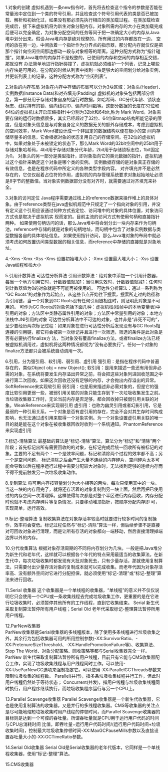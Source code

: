 1.对象的创建
    虚拟机遇到一条new指令时，首先将去检查这个指令的参数是否能在常量池中定位到一个类的符号引用，并且检查这个符号引用代表的类是否已被加载、解析和初始化过，如果没有那必须先执行相应的类加载过程。
    在类加载检查完成后，接下来虚拟机将为新生对象分配内存。对象所需内存的大小在类加载完成后便可以完全确定，为对象分配空间的任务等同于把一块确定大小的内存从Java堆中划分出来。假设Java堆内存是绝对规整的，所有用过的内存都放在一边，
空闲的放在另一边，中间放着一个指针作为分界点的指示器，那分配内存就仅仅是把那个指针向空闲空间那边挪动一段与对象相等的距离。这种分配方式称为“指针碰撞”。如果Java堆中的内存并不是规整的，已使用的内存和空闲的内存相互交错，那就没有
办法简单地进行指针碰撞了，虚拟机就必须维护一个列表，记录上哪些内存块是可用的，在分配的时候从列表中找到一块足够大的空间划分给对象实例，并更新列表上的记录，这种分配方式称为“空闲列表”。

2.对象的内存布局
    对象在内存中存储的布局可以分为3块区域：对象头(Header)、实例数据(Instance Data)和对齐填充(Padding)
    虚拟机的对象头包括两部分信息，第一部分用于存储对象自身的运行时数据，如哈希码、GC分代年龄、锁状态标志、线程持有的锁、偏向线程ID、偏向时间戳等。这部分数据的长度在32位和64位的虚拟机(未开启压缩指针)中分别为32bit和64bit,称为
Mark Word。对象需要存储的运行时数据很多，其实已经超过了32位、64位Bitmap结构所能记录的限度，但是对象头信息是与对象自身定义的数据无关的额外存储成本，考虑到虚拟机的空间效率，Mark Word被设计成一个非固定的数据结构以便在极小的空
间内存储尽量多的信息，它会根据对象的状态复用自己的存储空间。在32位的虚拟机中，如果对象处于未被锁定的状态下，那么Mark Word的32bit空间中的25bit用于存储对象哈希码，4bit用于存储对象分代年龄，2bit用于存储锁标志位，1bit固定为0。
对象头的另一部分是类型指针，即对象指向它的类元数据的指针，虚拟机通过这个指针来确定这个对象是哪个类的实例。
    实例数据存储的是对象真正存储的有效信息，也是在程序代码中所定义的各种类型字段内容。
    对齐填充并不是必然存在的，它仅仅起着占位符的作用，虚拟机的内存管理系统要求对象起始地址必须是8字节的整数倍。当对象实例数据部分没有对齐时，就需要通过对齐填充来补全。

3.对象的访问定位
    Java程序需要通过栈上的reference数据来操作堆上的具体对象。由于reference类型在java虚拟机规范中只规定了一个指向对象的引用，并没有定义这个引用应该通过何种方式去定位、访问堆中的对象的具体位置，对象访问方式也是取决于虚拟机实
现而定的。目前主流的访问方式有使用句柄和直接指针两种。
    如果使用句柄访问的话，那么Java堆中将会划分出一块内存来作为句柄池，reference中存储的就是对象的句柄地址，而句柄中包含了对象实例数据与类型数据各自的具体地址信息。
    如果使用指针访问，那么Java堆对象的布局中就必须考虑如何放置访问类型数据的相关信息，而reference中存储的直接就是对象地址。

4.-Xms -Xmx -Xss
    -Xms 设置初始堆大小；-Xmx 设置最大堆大小；-Xss 设置Java线程堆栈大小

5.引用计数算法 可达性分析算法
    引用计数算法：给对象中添加一个引用计数器，每当一个地方引用它时，计数器值就加1；当引用失效时，计数器值就减1；任何时刻计数器值为0的对象就是不可能再被使用的。
    可达性分析算法：通过一系列称为 “GC Roots”的对象作为起始点，从这些节点开始往下搜索，搜索所走过的路径称为引用链，当一个对象到GC Roots没有任何引用链相连时，则证明此对象是不可用的。
    可作为GC Roots的对象包括下面几种：虚拟机栈(栈帧中的本地变量表)中引用的对象；方法区中类静态属性引用的对象；方法区中常量引用的对象；本地方法栈中JNI引用的对象
    可达性分析算法中不可达的对象，也并非是“非死不可的”，至少要经历两次标记过程：如果对象在进行可达性分析后发现没有与GC Roots相连接的引用链，那它将会被第一次标记并且进行一次筛选，筛选的条件是此对象是否有必要执行finalize方
法，当对象没有覆盖finalize方法，或者finalize方法已经被虚拟机调用过，虚拟机将这两种情况都视为“没有必要执行”。任何一个对象的finalize方法都只会被系统自动调用一次。

6.引用，分为强引用、软引用、弱引用、虚引用
    强引用：是指在程序代码中普遍存在的，类似Object obj = new Object();
    软引用：是用来描述一些还有用但非必需的对象，在系统将要发生内存溢出异常之前，将会把这些对象列进回收范围之中进行第二次回收。如果这次回收还没有足够的内存，才会抛出内存溢出的异常。SoftReference来实现软引用
    弱引用：也是用来描述非必需对象的，但是它的强度比软引用更弱一些，被弱引用关联的对象只能生存到下一次垃圾收集发生之前。当垃圾收集器工作时，无论当前内存是否足够，都会回收掉只被弱引用关联的对象。WeakReference来实现弱引用
    虚引用：也称为幽灵引用或者幻影引用，它是最弱的一种引用关系，一个对象是否有虚引用的存在，完全不会对其生存时间构成影响，也无法通过虚引用来取得一个对象实例。为一个对象设置虚引用关联的唯一目的就是能在这个对象在被收集器回收时收到一个系统通知。PhantomReference来实现虚引用

7.标记-清除算法
    最基础的算法是“标记-清除”算法，算法分为“标记”和“清除”两个阶段；首先标记出所有需要回收的的对象，在标记完成后统一回收所有被标记的对象。主要的不足有两个：一个是效率问题，标记和清除两个过程的效率都不高；另一个是空间问题，
标记清除之后会产生大量不连续的内存碎片，空间碎片太多可能会导致以后在程序运行过程中需要分配较大对象时，无法找到足够的连续内存而不得不提前触发另一次垃圾收集动作。

8.复制算法
    将可用内存按容量划分为大小相等的两块，每次只使用其中的一块。当这一块的内存用完了，就将还存活着的对象复制到另一块上面，然后再把已使用过的内存空间一次清理掉。这样使得每次都是对整个半区进行内存回收，内存分配时也就不考虑内存碎片等复杂情况，只要移动堆顶指针，按顺序分配内存即
可，实现简单，运行高效。

9.标记-整理算法
    复制收集算法在对象存活率较高时就要进行较多时间的复制操作，效率将会变低。标记过程任然与“标记-清除”算法一样，但后续步骤不是直接对可回收对象进行清理，而是让所有存活的对象都向一端移动，然后直接清理掉端边界以外的内存。

10.分代收集算法
    根据对象存活周期的不同将内存划分为几块。一般是把Java堆分为新生代和老年代，这样就可以根据各个年代的特点采用最适当的收集算法。在新生代中，每次垃圾收集时都发现有大批对象死去，只有少量存活，那就使用复制算法，只需要付出少量存活对象的复制成本就可以完成收集。而老年代因为对象存活
率高、没有额外空间对它进行分配担保，就必须使用“标记-清理”或“标记-整理”算法来进行回收。

11.Serial 收集器
    这个收集器是一个单线程的收集器，“单线程”的意义并不仅仅说明它只会使用一个CPU或一条收集线程去完成垃圾收集工作，更重要的是在它进行垃圾收集时，必须暂停其他所有的工作线程，直到它收集结束。
    Serial 新生代采取复制算法暂停所有用户线程；Serial Old 老年代采取标记-整理算法暂停所用用户线程。

12.ParNew收集器    
   ParNew收集器是Serial收集器的多线程版本，除了使用多条线程进行垃圾收集之外，其余行为包括收集器可用的所用控制参数(-XX:SurvivorRatio、-XX:PretenureSizeThreshold、-XX:HandlePromotionFailure等)、收集算法、Stop The World、对象分配策略、回收策略等都与Serial收集器完全一样。
ParNew 新生代采取复制算法暂停所有用户线程，目前只有它能与CMS收集器配合工作，实现了垃圾收集线程与用户线程同时工作。可以使用-XX:UseParNewGC选项来强制指定它。可以使用-XX:ParallelGCThreads参数来限制垃圾收集的线程数。
    Parallel(并行)，指多条垃圾收集线程并行工作，但此时用户线程仍然处于等待状态；
    Concurrent(并发)，指用户线程与垃圾收集线程同时执行，用户程序继续执行，而垃圾收集程序运行与另一个CPU上。

13.Parallel Scavenge收集器
    Parallel Scavenge收集器是一个新生代收集器，它也是使用复制算法的收集器，又是并行的多线程收集器。CMS等收集器的关注点是尽可能地缩短垃圾收集时用户线程的停顿时间，而Parallel Scavenge收集器的目标则是达到一个可控的吞吐量。所谓吞吐量就是CPU用于运行用户代码的时间与CPU总消耗时间
比值，即吞吐量=运行用户代码时间/(运行用户代码时间+垃圾收集时间)，控制最大垃圾收集停顿时间-XX:MaxGCPauseMills参数以及直接设置吞吐量大小的-XX:GCTimeRatio参数。

14.Serial Old收集器
    Serial Old是Serial收集器的老年代版本，它同样是一个单线程收集器，使用“标记-整理”算法。
    
15.CMS收集器
                
    
        

     
    